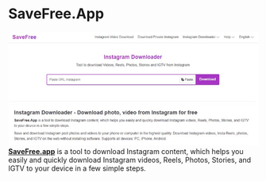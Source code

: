 # SaveFree.App
<center><img src="savefree-instagram-downloader.jpg" /></center>
<a href="https://savefree.app/en"><b>SaveFree.app</b></a> is a tool to download Instagram content, which helps you easily and quickly download Instagram videos, Reels, Photos, Stories, and IGTV to your device in a few simple steps.
